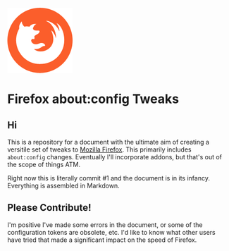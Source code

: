 ![Untitled-2.png](img/header.png)

# Firefox about:config Tweaks

## Hi

This is a repository for a document with the ultimate aim of creating a versitile set of tweaks to [Mozilla Firefox](https://www.mozilla.org/en-US/firefox/). This primarily includes `about:config` changes. Eventually I'll incorporate addons, but that's out of the scope of things ATM.  
  
Right now this is literally commit #1 and the document is in its infancy. Everything is assembled in Markdown.

## Please Contribute!

I'm positive I've made some errors in the document, or some of the configuration tokens are obsolete, etc. I'd like to know what other users have tried that made a significant impact on the speed of Firefox.